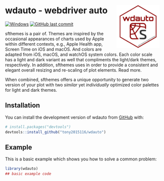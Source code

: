 # wdauto - webdriver auto <a href='https://tony2015116.github.io/wdauto/'><img src='docs/apple-touch-icon-120x120.png'  width="139" align="right" /></a>

<!-- <picture><source srcset="reference/figures/apple-touch-icon-120x120.png" media="(prefers-color-scheme: dark)"></picture> -->
<!-- badges: start -->
[![Windows](https://badgen.net/badge/icon/windows?icon=windows&label)](https://microsoft.com/windows/)
[![GitHub last commit](https://img.shields.io/github/last-commit/tony2015116/wdauto)](#)
<!-- badges: end -->

sfthemes is a pair of. Themes are inspired by the occasional appearances of charts used by Apple within different contexts, e.g., Apple Health app, Screen Time on iOS and macOS. And colors are adapted from iOS, macOS, and watchOS system colors. Each color scale has a light and dark variant as well that compliments the light/dark themes, respectively. In addition, sfthemes uses in order to provide a consistent and elegant overall resizing and re-scaling of plot elements. Read more.

When combined, sfthemes offers a unique opportunity to generate two version of your plot with two *similar* yet *individually* optimized color palettes for light and dark themes. 

## Installation

You can install the development version of wdauto from [GitHub](https://github.com/) with:

``` r
# install.packages("devtools")
devtools::install_github("tony2015116/wdauto")
```

## Example

This is a basic example which shows you how to solve a common problem:

``` r
library(wdauto)
## basic example code
```


